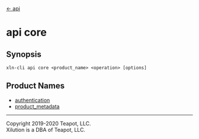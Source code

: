[<- api](../index.md)

# api core

## Synopsis

```
xln-cli api core <product_name> <operation> [options]
```

## Product Names

- [authentication](authentication/index.md)
- [product_metadata](product_metadata/index.md)

---

Copyright 2019-2020 Teapot, LLC.  
Xilution is a DBA of Teapot, LLC.
